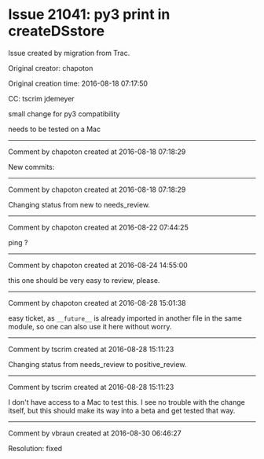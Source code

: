 # Issue 21041: py3 print in createDSstore

Issue created by migration from Trac.

Original creator: chapoton

Original creation time: 2016-08-18 07:17:50

CC:  tscrim jdemeyer

small change for py3 compatibility

needs to be tested on a Mac


---

Comment by chapoton created at 2016-08-18 07:18:29

New commits:


---

Comment by chapoton created at 2016-08-18 07:18:29

Changing status from new to needs_review.


---

Comment by chapoton created at 2016-08-22 07:44:25

ping ?


---

Comment by chapoton created at 2016-08-24 14:55:00

this one should be very easy to review, please.


---

Comment by chapoton created at 2016-08-28 15:01:38

easy ticket, as `__future__` is already imported in another file in the same module, so one can also use it here without worry.


---

Comment by tscrim created at 2016-08-28 15:11:23

Changing status from needs_review to positive_review.


---

Comment by tscrim created at 2016-08-28 15:11:23

I don't have access to a Mac to test this. I see no trouble with the change itself, but this should make its way into a beta and get tested that way.


---

Comment by vbraun created at 2016-08-30 06:46:27

Resolution: fixed
